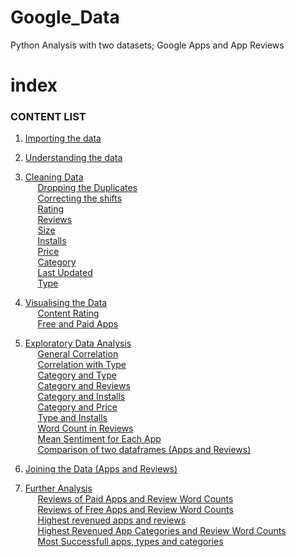 # Google_Data
Python Analysis with two datasets; Google Apps and App Reviews 

# index
### **CONTENT LIST** 

1. [Importing the data](#1) <br/>
2. [Understanding the data](#2)  <br/>
3. [Cleaning Data](#3)         <br/>
&nbsp;&nbsp;&nbsp;&nbsp;  [Dropping the Duplicates](#x)   <br/>
&nbsp;&nbsp;&nbsp;&nbsp;  [Correcting the shifts](#a)   <br/>
&nbsp;&nbsp;&nbsp;&nbsp;  [Rating](#b)      <br/>
&nbsp;&nbsp;&nbsp;&nbsp;  [Reviews](#c)   <br/>
&nbsp;&nbsp;&nbsp;&nbsp;  [Size](#d)   <br/>
&nbsp;&nbsp;&nbsp;&nbsp;  [Installs](#e)   <br/>
&nbsp;&nbsp;&nbsp;&nbsp;  [Price](#f)   <br/>
&nbsp;&nbsp;&nbsp;&nbsp;  [Category](#g)  <br/>
&nbsp;&nbsp;&nbsp;&nbsp;  [Last Updated](#h)<br/>
&nbsp;&nbsp;&nbsp;&nbsp;  [Type](#i)<br/>


4. [Visualising the Data](#4) <br/>
&nbsp;&nbsp;&nbsp;&nbsp;  [Content Rating](#j)<br/>
&nbsp;&nbsp;&nbsp;&nbsp;  [Free and Paid Apps](#k)<br/>
5. [Exploratory Data Analysis](#5)  <br/>
&nbsp;&nbsp;&nbsp;&nbsp;  [General Correlation](#a1)   <br/>
&nbsp;&nbsp;&nbsp;&nbsp;  [Correlation with Type](#b1)   <br/>
&nbsp;&nbsp;&nbsp;&nbsp;  [Category and Type](#c1)   <br/>
&nbsp;&nbsp;&nbsp;&nbsp;  [Category and Reviews](#d1)   <br/>
&nbsp;&nbsp;&nbsp;&nbsp;  [Category and Installs](#e1)      <br/>
&nbsp;&nbsp;&nbsp;&nbsp;  [Category and Price](#f1)   <br/>
&nbsp;&nbsp;&nbsp;&nbsp;  [Type and Installs](#g1)   <br/>
&nbsp;&nbsp;&nbsp;&nbsp;  [Word Count in Reviews](#h1)   <br/>
&nbsp;&nbsp;&nbsp;&nbsp;  [Mean Sentiment for Each App](#i1)   <br/>
&nbsp;&nbsp;&nbsp;&nbsp;  [Comparison of two dataframes (Apps and Reviews)](#j1)   <br/>


6. [Joining the Data (Apps and Reviews)](#6)
7. [Further Analysis](#7) <br/>
&nbsp;&nbsp;&nbsp;&nbsp;  [Reviews of Paid Apps and Review Word Counts](#a2)   <br/>
&nbsp;&nbsp;&nbsp;&nbsp;  [Reviews of Free Apps and Review Word Counts](#d2)   <br/>
&nbsp;&nbsp;&nbsp;&nbsp;  [Highest revenued apps and reviews](#e2)   <br/>
&nbsp;&nbsp;&nbsp;&nbsp;  [Highest Revenued App Categories and Review Word Counts](#b2)   <br/>
&nbsp;&nbsp;&nbsp;&nbsp;  [Most Successfull apps, types and categories](#c2)   <br/>

